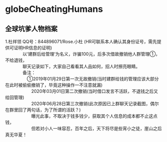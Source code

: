 # globeCheatingHumans
## 全球坑爹人物档案

1.杜祥领 QQ号：844896071/Rose.小杜 (HR可联系本人确认其身份证号，需先提供可证明HR信息的证明)  
&emsp;&emsp;&emsp;&emsp;以‘建群后给管理’为名义，诈骗100元，后多次借故撤销他人群管理①，不给退钱，  
&emsp;&emsp;&emsp;&emsp;聊天记录如下，大家自己看看其人品如何，招人时擦亮眼睛。  
&emsp;&emsp;&emsp;&emsp;备注：  
&emsp;&emsp;&emsp;&emsp;&emsp;①2019年01月29日第一次无故撤销(当时建群给钱的管理应该大部分在此时被偷偷撤销了，毕竟这种操作一不注意就漏)  
&emsp;&emsp;&emsp;&emsp;&emsp;&emsp;2020年03月01日第二次撤销(当时借口发言不活跃，不退钱之后又给回管理)  
&emsp;&emsp;&emsp;&emsp;&emsp;&emsp;2020年06月28日第三次撤销(此次原因已上群聊天记录截图，偶尔在群里回了两句话，为了所谓的活跃？)  
&emsp;&emsp;&emsp;&emsp;&emsp;&emsp;曝光此事，不取决于钱多钱少，获取其个人信息的成本都不止这点钱，  
&emsp;&emsp;&emsp;&emsp;&emsp;&emsp;但若对小人一味容忍，百年之后，天下将尽是些宵小之徒，崖山之后真无华夏！
